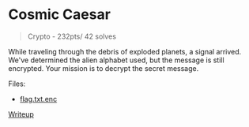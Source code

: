 # Cosmic Caesar
> Crypto - 232pts/ 42 solves

While traveling through the debris of exploded planets, a signal arrived. We've determined the alien alphabet used, but the message is still encrypted. Your mission is to decrypt the secret message.

Files:
- [flag.txt.enc](src/flag.txt.enc)

[Writeup](writeup/README.md)

